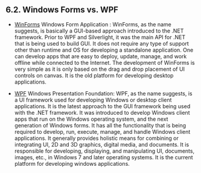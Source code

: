 ## 6.2. Windows Forms vs. WPF

* [WinForms](https://www.guru99.com/c-sharp-windows-forms-application.html)  Windows Form Application : WinForms, as the name suggests, is basically a GUI-based approach introduced to the .NET framework. Prior to WPF and Silverlight, it was the main API for .NET that is being used to build GUI. It does not require any type of support other than runtime and OS for developing a standalone application. 
One can develop apps that are easy to deploy, update, manage, and work offline while connected to the Internet. The development of WinForms is very simple as it is only based on the drag and drop placement of UI controls on canvas. It is the old platform for developing desktop applications.  


* [WPF](https://wpf-tutorial.com/) Windows Presentation Foundation: WPF, as the name suggests, is a UI framework used for developing Windows or desktop client applications. It is the latest approach to the GUI framework being used with the .NET framework. It was introduced to develop Windows client apps that run on the Windows operating system, and the next generation of Windows forms. It has all the functionality that is being required to develop, run, execute, manage, and handle Windows client applications. 
It generally provides holistic means for combining or integrating UI, 2D and 3D graphics, digital media, and documents. It is responsible for developing, displaying, and manipulating UI, documents, images, etc., in Windows 7 and later operating systems. It is the current platform for developing windows applications.  

